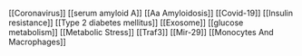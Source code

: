 [[Coronavirus]]
[[serum amyloid A]]
[[Aa Amyloidosis]]
[[Covid-19]]
[[Insulin resistance]]
[[Type 2 diabetes mellitus]]
[[Exosome]]
[[glucose metabolism]]
[[Metabolic Stress]]
[[Traf3]]
[[Mir-29]]
[[Monocytes And Macrophages]]
